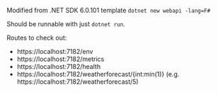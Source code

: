 Modified from .NET SDK 6.0.101 template `dotnet new webapi -lang=F#`

Should be runnable with just `dotnet run`.

Routes to check out:
- https://localhost:7182/env
- https://localhost:7182/metrics
- https://localhost:7182/health
- https://localhost:7182/weatherforecast/{int:min(1)} (e.g. https://localhost:7182/weatherforecast/5)
